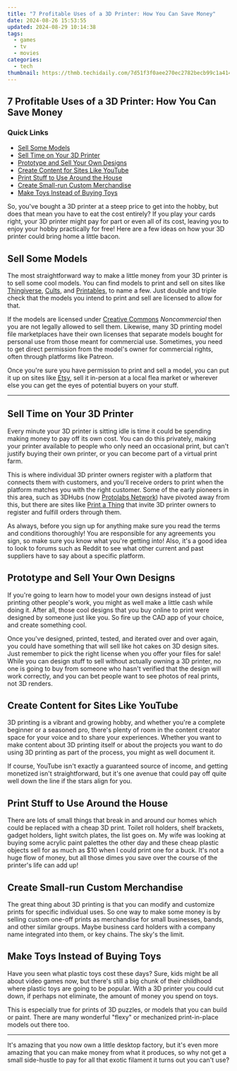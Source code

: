 ```yaml
---
title: "7 Profitable Uses of a 3D Printer: How You Can Save Money"
date: 2024-08-26 15:53:55
updated: 2024-08-29 10:14:38
tags:
  - games
  - tv
  - movies
categories:
  - tech
thumbnail: https://thmb.techidaily.com/7d51f3f0aee270ec2782becb99c1a414abb8cba30f3dde81226f486e6ab605fb.jpg
---
```


## 7 Profitable Uses of a 3D Printer: How You Can Save Money

### Quick Links

* [Sell Some Models](https://some-approaches.techidaily.com/in-2024-the-role-of-gaming-in-e-commerce/)
* [Sell Time on Your 3D Printer](https://extra-approaches.techidaily.com/pro-tips-for-transforming-mundane-into-epic-with-gopro-timelapse-for-2024/)
* [Prototype and Sell Your Own Designs](https://win-dash.techidaily.com/cscb-csr-bluetooth-drivers-easy-downloads-for-your-device/)
* [Create Content for Sites Like YouTube](https://review-topics.techidaily.com/in-2024-complete-tutorial-to-use-gps-joystick-to-fake-gps-location-on-motorola-moto-g34-5g-drfone-by-drfone-virtual-android/)
* [Print Stuff to Use Around the House](https://win11-tips.techidaily.com/regaining-icon-alert-visibility-in-windows/)
* [Create Small-run Custom Merchandise](https://android-unlock.techidaily.com/in-2024-how-to-lock-apps-on-motorola-moto-e13-to-protect-your-individual-information-by-drfone-android/)
* [Make Toys Instead of Buying Toys](https://tech-recovery.techidaily.com/quick-tricks-to-snip-your-screen-a-comprehensive-guide-for-desktop-users/)

 So, you've bought a 3D printer at a steep price to get into the hobby, but does that mean you have to eat the cost entirely? If you play your cards right, your 3D printer might pay for part or even all of its cost, leaving you to enjoy your hobby practically for free! Here are a few ideas on how your 3D printer could bring home a little bacon.

##  Sell Some Models

 The most straightforward way to make a little money from your 3D printer is to sell some cool models. You can find models to print and sell on sites like [Thingiverse](https://www.thingiverse.com/), [Cults](https://cults3d.com/en), and [Printables](https://www.printables.com/), to name a few. Just double and triple check that the models you intend to print and sell are licensed to allow for that.

 If the models are licensed under [Creative Commons](https://driver-error.techidaily.com/inception-excitingly-and/) _Noncommercial_ then you are not legally allowed to sell them. Likewise, many 3D printing model file marketplaces have their own licenses that separate models bought for personal use from those meant for commercial use. Sometimes, you need to get direct permission from the model's owner for commercial rights, often through platforms like Patreon.

 Once you're sure you have permission to print and sell a model, you can put it up on sites like [Etsy](https://www.etsy.com/), sell it in-person at a local flea market or wherever else you can get the eyes of potential buyers on your stuff.

---

##  Sell Time on Your 3D Printer

 Every minute your 3D printer is sitting idle is time it could be spending making money to pay off its own cost. You can do this privately, making your printer available to people who only need an occasional print, but can't justify buying their own printer, or you can become part of a virtual print farm.

 This is where individual 3D printer owners register with a platform that connects them with customers, and you'll receive orders to print when the platform matches you with the right customer. Some of the early pioneers in this area, such as 3DHubs (now [Protolabs Network](https://www.hubs.com/)) have pivoted away from this, but there are sites like [Print a Thing](https://printathing.com/) that invite 3D printer owners to register and fulfill orders through them.

 As always, before you sign up for anything make sure you read the terms and conditions thoroughly! You are responsible for any agreements you sign, so make sure you know what you're getting into! Also, it's a good idea to look to forums such as Reddit to see what other current and past suppliers have to say about a specific platform.

##  Prototype and Sell Your Own Designs

 If you're going to learn how to model your own designs instead of just printing other people's work, you might as well make a little cash while doing it. After all, those cool designs that you buy online to print were designed by someone just like you. So fire up the CAD app of your choice, and create something cool.

 Once you've designed, printed, tested, and iterated over and over again, you could have something that will sell like hot cakes on 3D design sites. Just remember to pick the right license when you offer your files for sale! While you can design stuff to sell without actually owning a 3D printer, no one is going to buy from someone who hasn't verified that the design will work correctly, and you can bet people want to see photos of real prints, not 3D renders.

##  Create Content for Sites Like YouTube

 3D printing is a vibrant and growing hobby, and whether you're a complete beginner or a seasoned pro, there's plenty of room in the content creator space for your voice and to share your experiences. Whether you want to make content about 3D printing itself or about the projects you want to do using 3D printing as part of the process, you might as well document it.

 If course, YouTube isn't exactly a guaranteed source of income, and getting monetized isn't straightforward, but it's one avenue that could pay off quite well down the line if the stars align for you.

##  Print Stuff to Use Around the House

 There are lots of small things that break in and around our homes which could be replaced with a cheap 3D print. Toilet roll holders, shelf brackets, gadget holders, light switch plates, the list goes on. My wife was looking at buying some acrylic paint palettes the other day and these cheap plastic objects sell for as much as $10 when I could print one for a buck. It's not a huge flow of money, but all those dimes you save over the course of the printer's life can add up!

##  Create Small-run Custom Merchandise

 The great thing about 3D printing is that you can modify and customize prints for specific individual uses. So one way to make some money is by selling custom one-off prints as merchandise for small businesses, bands, and other similar groups. Maybe business card holders with a company name integrated into them, or key chains. The sky's the limit.

##  Make Toys Instead of Buying Toys

 Have you seen what plastic toys cost these days? Sure, kids might be all about video games now, but there's still a big chunk of their childhood where plastic toys are going to be popular. With a 3D printer you could cut down, if perhaps not eliminate, the amount of money you spend on toys.

 This is especially true for prints of 3D puzzles, or models that you can build or paint. There are many wonderful "flexy" or mechanized print-in-place models out there too.

---

 It's amazing that you now own a little desktop factory, but it's even more amazing that you can make money from what it produces, so why not get a small side-hustle to pay for all that exotic filament it turns out you can't use?

<ins class="adsbygoogle"
     style="display:block"
     data-ad-format="autorelaxed"
     data-ad-client="ca-pub-7571918770474297"
     data-ad-slot="1223367746"></ins>



<ins class="adsbygoogle"
     style="display:block"
     data-ad-client="ca-pub-7571918770474297"
     data-ad-slot="8358498916"
     data-ad-format="auto"
     data-full-width-responsive="true"></ins>
